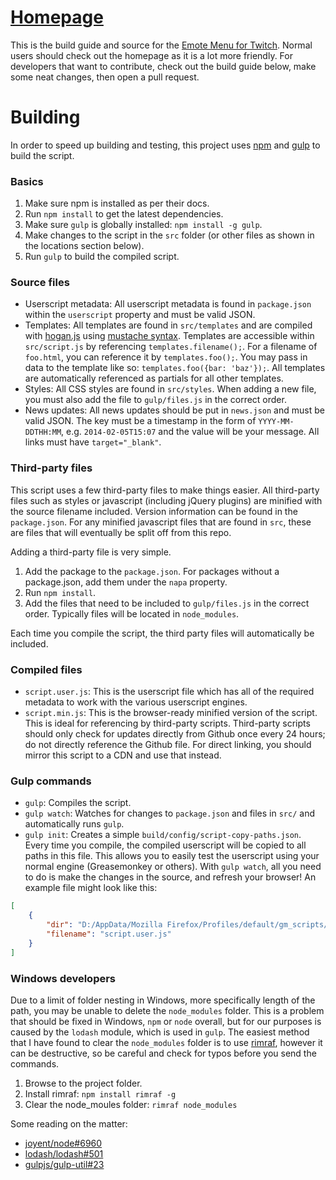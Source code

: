 # [Homepage](http://cletusc.github.io/Userscript--Twitch-Chat-Emotes/)

This is the build guide and source for the [Emote Menu for Twitch](http://cletusc.github.io/Userscript--Twitch-Chat-Emotes/). Normal users should check out the homepage as it is a lot more friendly. For developers that want to contribute, check out the build guide below, make some neat changes, then open a pull request.

# Building

In order to speed up building and testing, this project uses [npm](https://www.npmjs.org/) and [gulp](http://gulpjs.com/) to build the script.

### Basics

1. Make sure npm is installed as per their docs.
2. Run `npm install` to get the latest dependencies.
3. Make sure `gulp` is globally installed: `npm install -g gulp`.
4. Make changes to the script in the `src` folder (or other files as shown in the locations section below).
5. Run `gulp` to build the compiled script.

### Source files

- Userscript metadata: All userscript metadata is found in `package.json` within the `userscript` property and must be valid JSON.
- Templates: All templates are found in `src/templates` and are compiled with [hogan.js](http://twitter.github.io/hogan.js/) using [mustache syntax](http://mustache.github.io/mustache.5.html). Templates are accessible within `src/script.js` by referencing `templates.filename();`. For a filename of `foo.html`, you can reference it by `templates.foo();`. You may pass in data to the template like so: `templates.foo({bar: 'baz'});`. All templates are automatically referenced as partials for all other templates.
- Styles: All CSS styles are found in `src/styles`. When adding a new file, you must also add the file to `gulp/files.js` in the correct order.
- News updates: All news updates should be put in `news.json` and must be valid JSON. The key must be a timestamp in the form of `YYYY-MM-DDTHH:MM`, e.g. `2014-02-05T15:07` and the value will be your message. All links must have `target="_blank"`.

### Third-party files

This script uses a few third-party files to make things easier. All third-party files such as styles or javascript (including jQuery plugins) are minified with the source filename included. Version information can be found in the `package.json`. For any minified javascript files that are found in `src`, these are files that will eventually be split off from this repo.

Adding a third-party file is very simple.

1. Add the package to the `package.json`. For packages without a package.json, add them under the `napa` property.
2. Run `npm install`.
3. Add the files that need to be included to `gulp/files.js` in the correct order. Typically files will be located in `node_modules`.

Each time you compile the script, the third party files will automatically be included.

### Compiled files

- `script.user.js`: This is the userscript file which has all of the required metadata to work with the various userscript engines.
- `script.min.js`: This is the browser-ready minified version of the script. This is ideal for referencing by third-party scripts. Third-party scripts should only check for updates directly from Github once every 24 hours; do not directly reference the Github file. For direct linking, you should mirror this script to a CDN and use that instead.

### Gulp commands

- `gulp`: Compiles the script.
- `gulp watch`: Watches for changes to `package.json` and files in `src/` and automatically runs `gulp`.
- `gulp init`: Creates a simple `build/config/script-copy-paths.json`. Every time you compile, the compiled userscript will be copied to all paths in this file. This allows you to easily test the userscript using your normal engine (Greasemonkey or others). With `gulp watch`, all you need to do is make the changes in the source, and refresh your browser! An example file might look like this:

```json
[
	{
		"dir": "D:/AppData/Mozilla Firefox/Profiles/default/gm_scripts/Twitch_Chat_Emotes",
		"filename": "script.user.js"
	}
]
```

### Windows developers

Due to a limit of folder nesting in Windows, more specifically length of the path, you may be unable to delete the `node_modules` folder. This is a problem that should be fixed in Windows, `npm` or `node` overall, but for our purposes is caused by the `lodash` module, which is used in `gulp`. The easiest method that I have found to clear the `node_modules` folder is to use [rimraf](https://www.npmjs.org/package/rimraf), however it can be destructive, so be careful and check for typos before you send the commands.

1. Browse to the project folder.
2. Install rimraf: `npm install rimraf -g`
3. Clear the node_moules folder: `rimraf node_modules`

Some reading on the matter:

- [joyent/node#6960](https://github.com/joyent/node/issues/6960)
- [lodash/lodash#501](https://github.com/lodash/lodash/issues/501)
- [gulpjs/gulp-util#23](https://github.com/gulpjs/gulp-util/pull/23)
